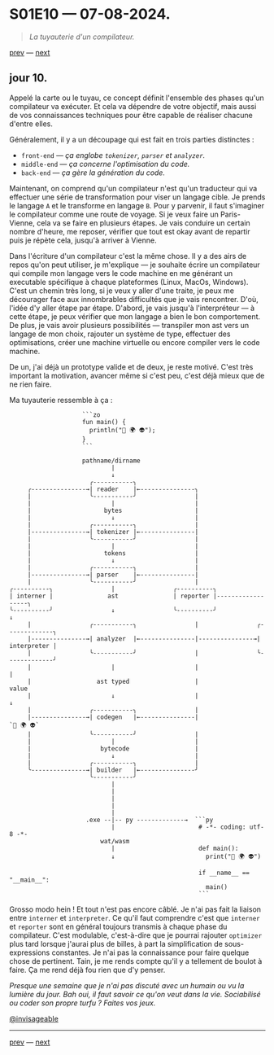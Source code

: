 # S01E10 — 07-08-2024.

> *La tuyauterie d'un compilateur.*

[prev](S01E09-06-08-2024.md) — [next](S01E11-08-08-2024.md)

## jour 10.

Appelé la carte ou le tuyau, ce concept définit l'ensemble des phases qu'un compilateur va exécuter. Et cela va dépendre de votre objectif, mais aussi de vos connaissances techniques pour être capable de réaliser chacune d'entre elles.   

Généralement, il y a un découpage qui est fait en trois parties distinctes :    

- `front-end` — *ça englobe `tokenizer`, `parser` et `analyzer`.* 
- `middle-end` — *ça concerne l'optimisation du code.*
- `back-end` — *ça gère la génération du code.*

Maintenant, on comprend qu'un compilateur n'est qu'un traducteur qui va effectuer une série de transformation pour viser un langage cible. Je prends le langage `A` et le transforme en langage `B`. Pour y parvenir, il faut s'imaginer le compilateur comme une route de voyage. Si je veux faire un Paris-Vienne, cela va se faire en plusieurs étapes. Je vais conduire un certain nombre d'heure, me reposer, vérifier que tout est okay avant de repartir puis je répète cela, jusqu'à arriver à Vienne.    

Dans l'écriture d'un compilateur c'est la même chose. Il y a des airs de repos qu'on peut utiliser, je m'explique — je souhaite écrire un compilateur qui compile mon langage vers le code machine en me générant un executable spécifique à chaque plateformes (Linux, MacOs, Windows). C'est un chemin très long, si je veux y aller d'une traite, je peux me décourager face aux innombrables difficultés que je vais rencontrer. D'où, l'idée d'y aller étape par étape. D'abord, je vais jusqu'à l'interpréteur — à cette étape, je peux vérifier que mon langage a bien le bon comportement. De plus, je vais avoir plusieurs possibilités — transpiler mon ast vers un langage de mon choix, rajouter un système de type, effectuer des optimisations, créer une machine virtuelle ou encore compiler vers le code machine.    

De un, j'ai déjà un prototype valide et de deux, je reste motivé. C'est très important la motivation, avancer même si c'est peu, c'est déjà mieux que de ne rien faire.

Ma tuyauterie ressemble à ça :

```                 
                    ```zo
                    fun main() {
                      println("👋 🌍 👽");
                    }
                    ```

                    pathname/dirname
                            |
                            ↓
                      ╭-----------╮
     ╭---------------→| reader    |←---------------╮
     |                ╰-----------╯                |
     |                      |                      |
     |                    bytes                    |
     |                      ↓                      |
     |                ╭-----------╮                |
     |---------------→| tokenizer |←---------------|
     |                ╰-----------╯                |
     |                      |                      |
     |                    tokens                   |
     |                      ↓                      |
     |                ╭-----------╮                |
     |---------------→| parser    |←---------------|
     |                ╰-----------╯                |
╭----------╮                |                ╭----------╮
| interner |               ast               | reporter |------------------╮
╰----------╯                ↓                ╰----------╯                  ↓
     |                ╭-----------╮                |                ╭-------------╮
     |---------------→| analyzer  |←---------------|---------------→| interpreter |
     |                ╰-----------╯                |                ╰-------------╯
     |                      |                      |                       |
     |                  ast typed                  |                     value
     |                      ↓                      |                       ↓
     |                ╭-----------╮                | 
     |---------------→| codegen   |←---------------|                  `👋 🌍 👽`
     |                ╰-----------╯                |
     |                      |                      |
     |                   bytecode                  |
     |                      ↓                      |
     |                ╭-----------╮                |
     ╰---------------→| builder   |←---------------╯
                      ╰-----------╯                       
                            |
                            |
                            |
                            |
                            |
                     .exe --|-- py -------------→  ```py
                            |                       # -*- coding: utf-8 -*-
                         wat/wasm
                            |                       def main():
                            ↓                         print("👋 🌍 👽")
                    
                                                    if __name__ == "__main__":
                                                      main()                                    
                                                    ```
```

Grosso modo hein ! Et tout n'est pas encore câblé. Je n'ai pas fait la liaison entre `interner` et `interpreter`. Ce qu'il faut comprendre c'est que `interner` et `reporter` sont en général toujours transmis à chaque phase du compilateur. C'est modulable, c'est-à-dire que je pourrai rajouter `optimizer` plus tard lorsque j'aurai plus de billes, à part la simplification de sous-expressions constantes. Je n'ai pas la connaissance pour faire quelque chose de pertinent. Tain, je me rends compte qu'il y a tellement de boulot à faire. Ça me rend déjà fou rien que d'y penser.

*Presque une semaine que je n'ai pas discuté avec un humain ou vu la lumière du jour. Bah oui, il faut savoir ce qu'on veut dans la vie. Sociabilisé ou coder son propre turfu ? Faites vos jeux.*

[@invisageable](https://twitter.com/invisageable)   

---

[prev](S01E09-06-08-2024.md) — [next](S01E11-08-08-2024.md)
